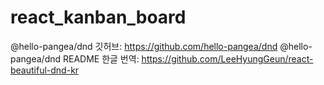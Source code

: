 # react_kanban_board

@hello-pangea/dnd 깃허브: https://github.com/hello-pangea/dnd
@hello-pangea/dnd README 한글 번역: https://github.com/LeeHyungGeun/react-beautiful-dnd-kr
